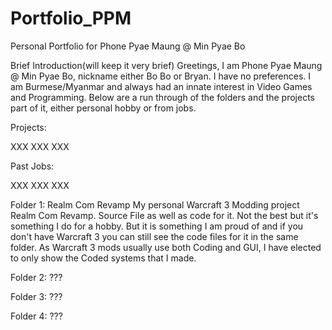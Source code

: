 # Portfolio_PPM
Personal Portfolio for Phone Pyae Maung @ Min Pyae Bo

Brief Introduction(will keep it very brief)
    Greetings, I am Phone Pyae Maung @ Min Pyae Bo, nickname either Bo Bo or Bryan. I have no preferences.
    I am Burmese/Myanmar and always had an innate interest in Video Games and Programming.
    Below are a run through of the folders and the projects part of it, either personal hobby or from jobs.

Projects:

XXX
XXX
XXX

Past Jobs:

XXX
XXX
XXX


Folder 1: Realm Com Revamp
            My personal Warcraft 3 Modding project Realm Com Revamp. Source File as well as code for it. Not the best but it's something I do for a hobby.
            But it is something I am proud of and if you don't have Warcraft 3 you can still see the code files for it in the same folder.
            As Warcraft 3 mods usually use both Coding and GUI, I have elected to only show the Coded systems that I made.

Folder 2: ???

Folder 3: ???

Folder 4: ???